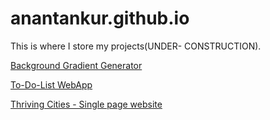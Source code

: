 # anantankur.github.io
This is where I store my projects(UNDER- CONSTRUCTION).

[Background Gradient Generator](anantankur.github.io/background-gen)

[To-Do-List WebApp](anantankur.github.io/list)

[Thriving Cities - Single page website](anantankur.github.io/thriving)